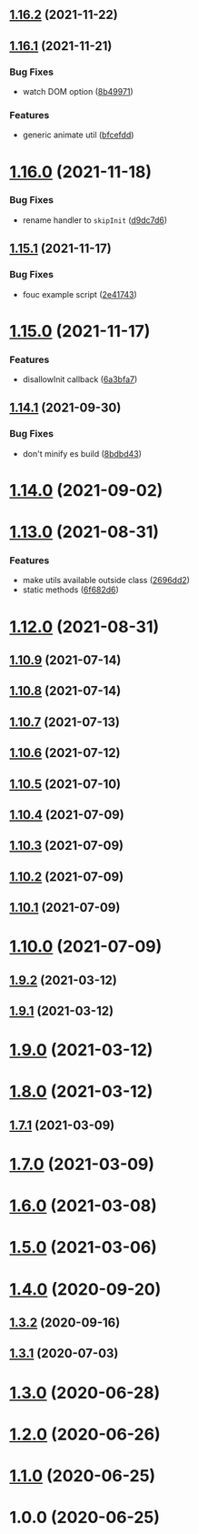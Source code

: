 ## [1.16.2](https://github.com/johannschopplich/animere/compare/v1.16.1...v1.16.2) (2021-11-22)

## [1.16.1](https://github.com/johannschopplich/animere/compare/v1.16.0...v1.16.1) (2021-11-21)

### Bug Fixes

- watch DOM option ([8b49971](https://github.com/johannschopplich/animere/commit/8b499711ac1dfd6bb4ffc9ed609aa9e47cdd73d9))

### Features

- generic animate util ([bfcefdd](https://github.com/johannschopplich/animere/commit/bfcefdde9d1fe5d228a1ca926a320ab79cab1ad0))

# [1.16.0](https://github.com/johannschopplich/animere/compare/v1.15.1...v1.16.0) (2021-11-18)

### Bug Fixes

- rename handler to `skipInit` ([d9dc7d6](https://github.com/johannschopplich/animere/commit/d9dc7d695f66cb75293ff485d68610d55fb3ef6d))

## [1.15.1](https://github.com/johannschopplich/animere/compare/v1.15.0...v1.15.1) (2021-11-17)

### Bug Fixes

- fouc example script ([2e41743](https://github.com/johannschopplich/animere/commit/2e4174396168cbcebf736fd794e5c2577f0ed711))

# [1.15.0](https://github.com/johannschopplich/animere/compare/v1.14.1...v1.15.0) (2021-11-17)

### Features

- disallowInit callback ([6a3bfa7](https://github.com/johannschopplich/animere/commit/6a3bfa75f6f69726c74424cec9c497623a8f6dbc))

## [1.14.1](https://github.com/johannschopplich/animere/compare/v1.14.0...v1.14.1) (2021-09-30)

### Bug Fixes

- don't minify es build ([8bdbd43](https://github.com/johannschopplich/animere/commit/8bdbd4394d67a3ab72548f9993e9b2cc8cd7072d))

# [1.14.0](https://github.com/johannschopplich/animere/compare/v1.13.0...v1.14.0) (2021-09-02)

# [1.13.0](https://github.com/johannschopplich/animere/compare/v1.12.0...v1.13.0) (2021-08-31)

### Features

- make utils available outside class ([2696dd2](https://github.com/johannschopplich/animere/commit/2696dd2dbfa30e0e1ee3abeb2af9d287b67c21ea))
- static methods ([6f682d6](https://github.com/johannschopplich/animere/commit/6f682d68690fced6f056b64c02888914c59506d0))

# [1.12.0](https://github.com/johannschopplich/animere/compare/v1.11.0...v1.12.0) (2021-08-31)

## [1.10.9](https://github.com/johannschopplich/animere/compare/v1.10.8...v1.10.9) (2021-07-14)

## [1.10.8](https://github.com/johannschopplich/animere/compare/v1.10.7...v1.10.8) (2021-07-14)

## [1.10.7](https://github.com/johannschopplich/animere/compare/v1.10.6...v1.10.7) (2021-07-13)

## [1.10.6](https://github.com/johannschopplich/animere/compare/v1.10.5...v1.10.6) (2021-07-12)

## [1.10.5](https://github.com/johannschopplich/animere/compare/v1.10.4...v1.10.5) (2021-07-10)

## [1.10.4](https://github.com/johannschopplich/animere/compare/v1.10.3...v1.10.4) (2021-07-09)

## [1.10.3](https://github.com/johannschopplich/animere/compare/v1.10.2...v1.10.3) (2021-07-09)

## [1.10.2](https://github.com/johannschopplich/animere/compare/v1.10.1...v1.10.2) (2021-07-09)

## [1.10.1](https://github.com/johannschopplich/animere/compare/v1.10.0...v1.10.1) (2021-07-09)

# [1.10.0](https://github.com/johannschopplich/animere/compare/v1.9.2...v1.10.0) (2021-07-09)

## [1.9.2](https://github.com/johannschopplich/animere/compare/v1.9.1...v1.9.2) (2021-03-12)

## [1.9.1](https://github.com/johannschopplich/animere/compare/v1.9.0...v1.9.1) (2021-03-12)

# [1.9.0](https://github.com/johannschopplich/animere/compare/v1.8.0...v1.9.0) (2021-03-12)

# [1.8.0](https://github.com/johannschopplich/animere/compare/v1.7.1...v1.8.0) (2021-03-12)

## [1.7.1](https://github.com/johannschopplich/animere/compare/v1.7.0...v1.7.1) (2021-03-09)

# [1.7.0](https://github.com/johannschopplich/animere/compare/v1.6.0...v1.7.0) (2021-03-09)

# [1.6.0](https://github.com/johannschopplich/animere/compare/v1.5.0...v1.6.0) (2021-03-08)

# [1.5.0](https://github.com/johannschopplich/animere/compare/v1.4.0...v1.5.0) (2021-03-06)

# [1.4.0](https://github.com/johannschopplich/animere/compare/v1.3.2...v1.4.0) (2020-09-20)

## [1.3.2](https://github.com/johannschopplich/animere/compare/v1.3.1...v1.3.2) (2020-09-16)

## [1.3.1](https://github.com/johannschopplich/animere/compare/v1.3.0...v1.3.1) (2020-07-03)

# [1.3.0](https://github.com/johannschopplich/animere/compare/v1.2.0...v1.3.0) (2020-06-28)

# [1.2.0](https://github.com/johannschopplich/animere/compare/v1.1.0...v1.2.0) (2020-06-26)

# [1.1.0](https://github.com/johannschopplich/animere/compare/v1.0.0...v1.1.0) (2020-06-25)

# 1.0.0 (2020-06-25)
